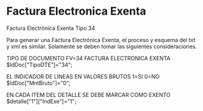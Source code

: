 # Factura Electronica Exenta
Factura Electrónica Exenta Tipo 34

Para generar una Factura Electrónica Exenta, el proceso y esquema del txt y xml es similar.
Solamente se deben tomar las siguientes consideraciones.

TIPO DE DOCUMENTO FV=34 FACTURA ELECTRONICA EXENTA                                                                       
$IdDoc["TipoDTE"]="34";

EL INDICADOR DE LINEAS EN VALORES BRUTOS 1=SI 0=NO                                                              
$IdDoc["MntBruto"]="0";

EN CADA ITEM DEL DETALLE SE DEBE MARCAR COMO EXENTO
<BR>$detalle["1"]["IndExe"]="1";


